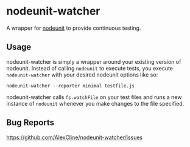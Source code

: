 nodeunit-watcher
========

A wrapper for [nodeunit](https://github.com/caolan/nodeunit/) to provide continuous testing.

Usage
-----

nodeunit-watcher is simply a wrapper around your existing version of nodeunit.  Instead of calling `nodeunit` to execute tests, you execute `nodeunit-watcher` with your desired nodeunit options like so:

    nodeunit-watcher --reporter minimal testfile.js
    
nodeunit-watcher calls `fs.watchFile` on your test files and runs a new instance of `nodeunit` whenever you make changes to the file specified.

Bug Reports
-----

https://github.com/AlexCline/nodeunit-watcher/issues